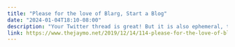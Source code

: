 ```yaml
---
title: "Please for the love of Blarg, Start a Blog"
date: "2024-01-04T18:10-08:00"
description: "Your Twitter thread is great! But it is also ephemeral, temporal and easily forgotten. This is why you should start a damn Blog"
link: https://www.thejaymo.net/2019/12/14/114-please-for-the-love-of-blarg-start-a-blog/
---
```

